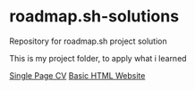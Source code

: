 # roadmap.sh-solutions
Repository for roadmap.sh project solution

This is my project folder, to apply what i learned

[Single Page CV](https://github.com/MoldinDev/roadmap.sh-solutions/tree/main/Frontend%20Projects/01-single-page-cv)
[Basic HTML Website](https://github.com/MoldinDev/roadmap.sh-solutions/tree/main/Frontend%20Projects/02-basic-html-website-no-css)

